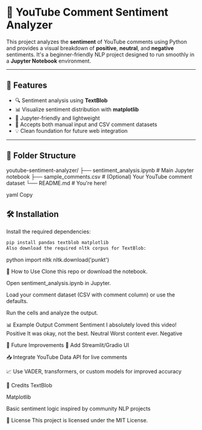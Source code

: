 # 🎯 **YouTube Comment Sentiment Analyzer**

This project analyzes the **sentiment** of YouTube comments using Python and provides a visual breakdown of **positive**, **neutral**, and **negative** sentiments. It's a beginner-friendly NLP project designed to run smoothly in a **Jupyter Notebook** environment.

---

## 🧩 **Features**

- 🔍 Sentiment analysis using **TextBlob**
- 📊 Visualize sentiment distribution with **matplotlib**
- 📂 Jupyter-friendly and lightweight
- 🧪 Accepts both manual input and CSV comment datasets
- 💡 Clean foundation for future web integration

---

## 📁 **Folder Structure**

youtube-sentiment-analyzer/
├── sentiment_analysis.ipynb # Main Jupyter notebook
├── sample_comments.csv # (Optional) Your YouTube comment dataset
└── README.md # You're here!

yaml
Copy

## 🛠️ **Installation**

Install the required dependencies:

```bash
pip install pandas textblob matplotlib
Also download the required nltk corpus for TextBlob:
```
python
import nltk
nltk.download('punkt')

🚀 How to Use
Clone this repo or download the notebook.

Open sentiment_analysis.ipynb in Jupyter.

Load your comment dataset (CSV with comment column) or use the defaults.

Run the cells and analyze the output.

📊 Example Output
Comment	Sentiment
I absolutely loved this video!	Positive
It was okay, not the best.	Neutral
Worst content ever.	Negative


🚧 Future Improvements
🔌 Add Streamlit/Gradio UI

📥 Integrate YouTube Data API for live comments

📈 Use VADER, transformers, or custom models for improved accuracy

🙌 Credits
TextBlob

Matplotlib

Basic sentiment logic inspired by community NLP projects

📝 License
This project is licensed under the MIT License.
